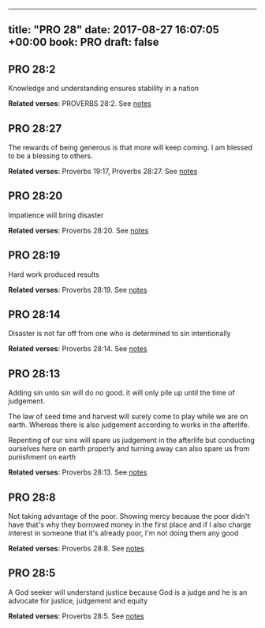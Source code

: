 
---
title: "PRO 28"
date: 2017-08-27 16:07:05 +00:00
book: PRO
draft: false
---

## PRO 28:2

Knowledge and understanding ensures stability in a nation

**Related verses**: PROVERBS 28:2. See [notes](https://my.bible.com/notes/2711147986327167607)


## PRO 28:27

The rewards of being generous is that more will keep coming. I am blessed to be a blessing to others.

**Related verses**: Proverbs 19:17, Proverbs 28:27. See [notes](https://my.bible.com/notes/3637185141065638645)


## PRO 28:20

Impatience will bring disaster

**Related verses**: Proverbs 28:20. See [notes](https://my.bible.com/notes/3637183713257448161)


## PRO 28:19

Hard work produced results

**Related verses**: Proverbs 28:19. See [notes](https://my.bible.com/notes/3637183459124568795)


## PRO 28:14

Disaster is not far off from one who is determined to sin intentionally

**Related verses**: Proverbs 28:14. See [notes](https://my.bible.com/notes/3637182049679041236)


## PRO 28:13

Adding sin unto sin will do no good. it will only pile up until the time of judgement.

The law of seed time and harvest will surely come to play while we are on earth. Whereas there is also judgement according to works in the afterlife.

Repenting of our sins will spare us judgement in the afterlife but conducting ourselves here on earth properly and turning away can also spare us from punishment on earth

**Related verses**: Proverbs 28:13. See [notes](https://my.bible.com/notes/3637181635592184523)


## PRO 28:8

Not taking advantage of the poor. Showing mercy because the poor didn't have that's why they borrowed money in the first place and if I also charge interest in someone that it's already poor, I'm not doing them any good

**Related verses**: Proverbs 28:8. See [notes](https://my.bible.com/notes/3636477500744000159)


## PRO 28:5

A God seeker will understand justice because God is a judge and he is an advocate for justice, judgement and equity

**Related verses**: Proverbs 28:5. See [notes](https://my.bible.com/notes/3636476115239559828)


